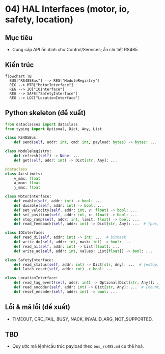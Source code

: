 # 04) HAL Interfaces (motor, io, safety, location)

## Mục tiêu
- Cung cấp API ổn định cho Control/Services; ẩn chi tiết RS485.

## Kiến trúc
```mermaid
flowchart TB
  BUS["RS485Bus"] --> REG["ModuleRegistry"]
  REG --> MTR["MotorInterface"]
  REG --> IO["IOInterface"]
  REG --> SAFE["SafetyInterface"]
  REG --> LOC["LocationInterface"]
```

## Python skeleton (đề xuất)
```python
from dataclasses import dataclass
from typing import Optional, Dict, Any, List

class RS485Bus:
    def send(self, addr: int, cmd: int, payload: bytes) -> bytes: ...

class ModuleRegistry:
    def refresh(self) -> None: ...
    def get(self, addr: int) -> Dict[str, Any]: ...

@dataclass
class AxisLimits:
    v_max: float
    a_max: float
    j_max: float

class MotorInterface:
    def enable(self, addr: int) -> bool: ...
    def disable(self, addr: int) -> bool: ...
    def set_velocity(self, addr: int, v: float) -> bool: ...
    def set_position(self, addr: int, x: float) -> bool: ...
    def stop_ramp(self, addr: int, limit: float) -> bool: ...
    def read_feedback(self, addr: int) -> Dict[str, Any]: ...  # {pos, vel, current?, temp?, fault}

class IOInterface:
    def read_di(self, addr: int) -> int: ...  # bitmask
    def write_do(self, addr: int, mask: int) -> bool: ...
    def read_ai(self, addr: int) -> List[float]: ...
    def write_ao(self, addr: int, values: List[float]) -> bool: ...

class SafetyInterface:
    def read_status(self, addr: int) -> Dict[str, Any]: ...  # {estop, interlock, latched}
    def latch_reset(self, addr: int) -> bool: ...

class LocationInterface:
    def read_tag_event(self, addr: int) -> Optional[Dict[str, Any]]: ...  # {t, tag_id, rssi?}
    def read_encoder(self, addr: int) -> Dict[str, Any]: ...  # {count, vel}
    def reset_encoder(self, addr: int) -> bool: ...
```

## Lỗi & mã lỗi (đề xuất)
- TIMEOUT, CRC_FAIL, BUSY, NACK, INVALID_ARG, NOT_SUPPORTED.

## TBD
- Quy ước mã lệnh/cấu trúc payload theo `bus_rs485.md` cụ thể hoá.
